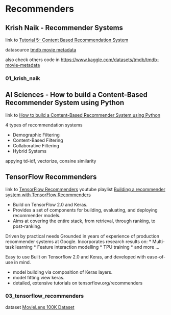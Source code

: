 # Recommenders

## Krish Naik - Recommender Systems
link to [Tutorial 5- Content Based Recommendation System](https://www.youtube.com/watch?v=i4a0Of22QRg)

datasource [tmdb movie metadata](https:/www.kaggle.com/tmdb/tmdb-movie-metadata)

also check others code in https://www.kaggle.com/datasets/tmdb/tmdb-movie-metadata


### 01_krish_naik



## AI Sciences - How to build a Content-Based Recommender System using Python
link to [How to build a Content-Based Recommender System using Python](https://www.youtube.com/watch?v=ijtxuF_5kEU)

4 types of recommendation systems
* Demographic Filtering
* Content-Based Filtering
* Collaborative Filtering
* Hybrid Systems

appying td-idf, vectorize, consine similarity

### <filename>



## TensorFlow Recommenders
link to [TensorFlow Recommenders](https://www.tensorflow.org/recommenders)
youtube playlist [Building a recommender system with TensorFlow Recommenders](https://www.youtube.com/playlist?list=PLQY2H8rRoyvzDbLUZkbudP-MFQZwNmU4S)
* Build on TensorFlow 2.0 and Keras. 
* Provides a set of components for building, evaluating, and deploying recommender models.
* Aims at covering the entire stack, from retrieval, through ranking, to post-ranking.

Driven by practical needs
    Grounded in years of experience of production recommender systems at Google.
    Incorporates research results on:
    * Multi-task learning
    * Feature interaction modelling
    * TPU training
    * and more ...

Easy to use
Built on Tensorflow 2.0 and Keras, and developed with ease-of-use in mind.
* model building via composition of Keras layers.
* model fitting view keras.
* detailed, extensive tutorials on tensorflow.org/recommenders

### 03_tensorflow_recommenders
dataset [MovieLens 100K Dataset](https://grouplens.org/datasets/movielens/100k/)